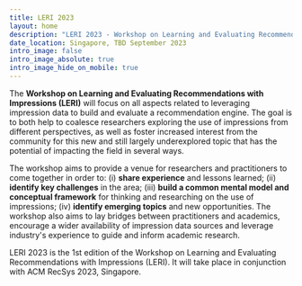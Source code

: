 ```yaml
---
title: LERI 2023
layout: home
description: "LERI 2023 - Workshop on Learning and Evaluating Recommendations with Impressions"
date_location: Singapore, TBD September 2023
intro_image: false
intro_image_absolute: true
intro_image_hide_on_mobile: true
---
```


The **Workshop on Learning and Evaluating Recommendations with Impressions (LERI)** will focus on all aspects related to leveraging impression data to build and evaluate a recommendation engine. The goal is to both help to coalesce researchers exploring the use of impressions from different perspectives, as well as foster increased interest from the community for this new and still largely underexplored topic that has the potential of impacting the field in several ways. 

The workshop aims to provide a venue for researchers and practitioners to come together in order to: (i) **share experience** and lessons learned; (ii) **identify key challenges** in the area; (iii) **build a common mental model and conceptual framework** for thinking and researching on the use of impressions; (iv) **identify emerging topics** and new opportunities. The workshop also aims to lay bridges between practitioners and academics, encourage a wider availability of impression data sources and leverage industry's experience to guide and inform academic research. 

LERI 2023 is the 1st edition of the Workshop on Learning and Evaluating Recommendations with Impressions (LERI). It will take place in conjunction with ACM RecSys 2023, Singapore.
